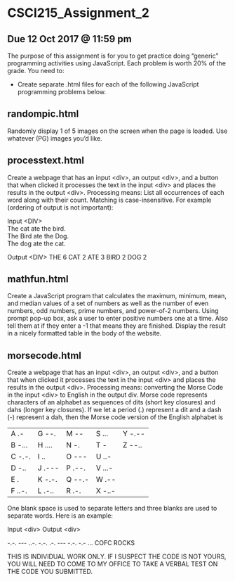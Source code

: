 # CSCI215_Assignment_2

## Due 12 Oct 2017 @ 11:59 pm

The purpose of this assignment is for you to get practice doing “generic” programming activities using JavaScript. Each problem is worth 20% of the grade. You need to:
* Create separate .html files for each of the following JavaScript programming problems below. 

## randompic.html

Randomly display 1 of 5 images on the screen when the page is loaded. Use whatever (PG) images you’d like.

## processtext.html

Create a webpage that has an input \<div\>, an output \<div\>, and a button that when clicked it processes the text in the input \<div\> and places the results in the output \<div\>.
Processing means: List all occurrences of each word along with their count. Matching is case-insensitive. For example (ordering of output is not important):

Input \<DIV\>						
The cat ate the bird. 					
The Bird ate the Dog. 					
The dog ate the cat.					

Output \<DIV\>
THE 6
CAT 2
ATE 3
BIRD 2
DOG 2

## mathfun.html

Create a JavaScript program that calculates the maximum, minimum, mean, and median values of a set of numbers as well as the number of even numbers, odd numbers, prime numbers, and power-of-2 numbers.
Using prompt pop-up box, ask a user to enter positive numbers one at a time. 
Also tell them at if they enter a -1 that means they are finished.
Display the result in a nicely formatted table in the body of the website.

## morsecode.html
 
Create a webpage that has an input \<div\>, an output \<div\>, and a button that when clicked it processes the text in the input \<div\> and places the results in the output \<div\>.
Processing means: converting the Morse Code in the input \<div\> to English in the output div.
Morse code represents characters of an alphabet as sequences of dits (short key closures) and dahs (longer key closures). If we let a period (.) represent a dit and a dash (-) represent a dah, then the Morse code version of the English alphabet is

| | | | | |
|--------|--------|--------|--------|--------|
| A .-   | G --.  | M --   | S ...  | Y -.-- |
| B -... | H .... | N -.   | T -    | Z --.. |
| C -.-. | I ..   | O ---  | U ..-  |        |
| D -..  | J .--- | P .--. | V ...- |        |
| E .    | K -.-. | Q --.- | W .--  |        |
| F ..-. | L .-.. | R .-.  | X -..- |        |

One blank space is used to separate letters and three blanks are used to separate words. Here is an example:

Input \<div\>									Output \<div\>

-.-. --- ..-. -.-.   .-. --- -.-. -.- ...			COFC ROCKS


THIS IS INDIVIDUAL WORK ONLY. IF I SUSPECT THE CODE IS NOT YOURS, YOU WILL NEED TO COME TO MY OFFICE TO TAKE A VERBAL TEST ON THE CODE YOU SUBMITTED.
